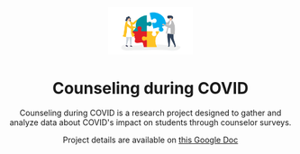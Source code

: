 <p align="center"><img src="https://raw.githubusercontent.com/YashTotale/counseling-during-covid/main/static/icon.png" alt="Icon" width="150"></p>
<h1 align="center">Counseling during COVID</h1>

<p align="center">Counseling during COVID is a research project designed to gather and analyze data about COVID's impact on students through counselor surveys.</p>

<p align="center">Project details are available on <a href="https://docs.google.com/document/d/1vZQ3tGVXJhUcdFJdHIiQ8sm0Y0kpDfjm_RlMKendZRU/edit?usp=sharing">this Google Doc</a></p>
